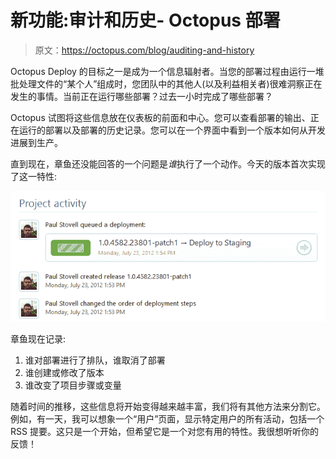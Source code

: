# 新功能:审计和历史- Octopus 部署

> 原文：<https://octopus.com/blog/auditing-and-history>

Octopus Deploy 的目标之一是成为一个信息辐射者。当您的部署过程由运行一堆批处理文件的“某个人”组成时，您团队中的其他人(以及利益相关者)很难洞察正在发生的事情。当前正在运行哪些部署？过去一小时完成了哪些部署？

Octopus 试图将这些信息放在仪表板的前面和中心。您可以查看部署的输出、正在运行的部署以及部署的历史记录。您可以在一个界面中看到一个版本如何从开发进展到生产。

直到现在，章鱼还没能回答的一个问题是*谁*执行了一个动作。今天的版本首次实现了这一特性:

![Project activity screen](img/32e351e2d59512c4f404ec29a2ab5e0f.png)

章鱼现在记录:

1.  谁对部署进行了排队，谁取消了部署
2.  谁创建或修改了版本
3.  谁改变了项目步骤或变量

随着时间的推移，这些信息将开始变得越来越丰富，我们将有其他方法来分割它。例如，有一天，我可以想象一个“用户”页面，显示特定用户的所有活动，包括一个 RSS 提要。这只是一个开始，但希望它是一个对您有用的特性。我很想听听你的反馈！